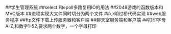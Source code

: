 ##学生管理系统
##select 和epoll多路复用IO的用法
##2048游戏的函数版本和MVC版本
##进程实现大文件同时切分为两个文件
##小明过桥代码实现
##web服务程序
##ftp文件下载上传服务器和客户端
##聊天室服务端和客户端
##打印字母A-Z,和数字1-52,要求两个数字，一个字母打印